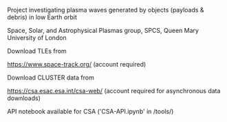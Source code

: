 Project investigating plasma waves generated by objects (payloads & debris) in low Earth orbit

Space, Solar, and Astrophysical Plasmas group, SPCS, Queen Mary University of London

Download TLEs from

https://www.space-track.org/ (account required)

Download CLUSTER data from

https://csa.esac.esa.int/csa-web/ (account required for asynchronous data downloads)

API notebook available for CSA ('CSA-API.ipynb' in /tools/)